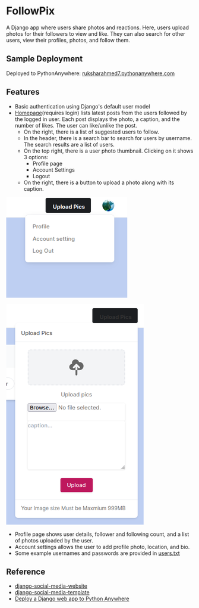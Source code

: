 # FollowPix
A Django app where users share photos and reactions. Here, users upload photos for their followers to view and like. They can also search for other users, view their profiles, photos, and follow them.

## Sample Deployment
Deployed to PythonAnywhere: [ruksharahmed7.pythonanywhere.com](http://ruksharahmed7.pythonanywhere.com/)

## Features
- Basic authentication using Django's default user model
- [Homepage](http://ruksharahmed7.pythonanywhere.com/)(requires login) lists latest posts from the users followed by the logged in user. Each post displays the photo, a caption, and the number of likes. The user can like/unlike the post.
    - On the right, there is a list of suggested users to follow. 
    - In the header, there is a search bar to search for users by username. The search results are a list of users.
    - On the top right, there is a user photo thumbnail. Clicking on it shows 3 options:
        - Profile page
        - Account Settings
        - Logout
    - On the right, there is a button to upload a photo along with its caption.

![Profile thumbnail header options](https://github.com/rukshar69/FollowPix/blob/main/images_readme/1.png)
    
    

![Profile thumbnail header options](https://github.com/rukshar69/FollowPix/blob/main/images_readme/2.png)
- Profile page shows user details, follower and following count, and a list of photos uploaded by the user.
- Account settings allows the user to add profile photo, location, and bio.
- Some example usernames and passwords are provided in [users.txt](https://github.com/rukshar69/FollowPix/blob/main/social_book/users.txt)

## Reference
- [django-social-media-website](https://github.com/tomitokko/django-social-media-website)
- [django-social-media-template ](https://github.com/tomitokko/django-social-media-template)
- [Deploy a Django web app to Python Anywhere](https://www.youtube.com/watch?v=xtnUwvjOThg)
